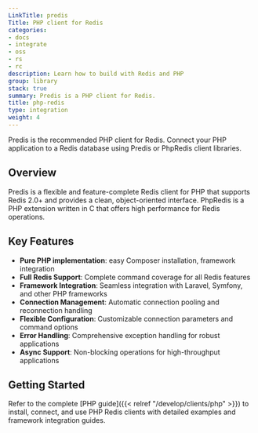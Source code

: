 ```yaml
---
LinkTitle: predis
Title: PHP client for Redis
categories:
- docs
- integrate
- oss
- rs
- rc
description: Learn how to build with Redis and PHP
group: library
stack: true
summary: Predis is a PHP client for Redis.
title: php-redis
type: integration
weight: 4
---
```


Predis is the recommended PHP client for Redis. Connect your PHP application to a Redis database using Predis or PhpRedis client libraries.

## Overview

Predis is a flexible and feature-complete Redis client for PHP that supports Redis 2.0+ and provides a clean, object-oriented interface. PhpRedis is a PHP extension written in C that offers high performance for Redis operations.

## Key Features

- **Pure PHP implementation**: easy Composer installation, framework integration
- **Full Redis Support**: Complete command coverage for all Redis features
- **Framework Integration**: Seamless integration with Laravel, Symfony, and other PHP frameworks
- **Connection Management**: Automatic connection pooling and reconnection handling
- **Flexible Configuration**: Customizable connection parameters and command options
- **Error Handling**: Comprehensive exception handling for robust applications
- **Async Support**: Non-blocking operations for high-throughput applications

## Getting Started

Refer to the complete [PHP guide]({{< relref "/develop/clients/php" >}}) to install, connect, and use PHP Redis clients with detailed examples and framework integration guides.

